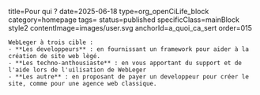title=Pour qui ?
date=2025-06-18
type=org_openCiLife_block
category=homepage
tags=
status=published
specificClass=mainBlock style2
contentImage=images/user.svg
anchorId=a_quoi_ca_sert
order=015
~~~~~~
WebLeger à trois cible : 
- **Les developpeurs** : en fournissant un framework pour aider à la création de site web lègé.
- **Les techno-anthousiaste** : en vous apportant du support et de l'aide lors de l'uilisation de WebLeger
- **Les autre** : en proposant de payer un developpeur pour créer le site, comme pour une agence web classique.